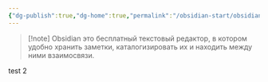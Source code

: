 ```yaml
---
{"dg-publish":true,"dg-home":true,"permalink":"/obsidian-start/obsidian-learning-digital-garden/","tags":["gardenEntry"],"dgPassFrontmatter":true}
---
```


>[!note] Obsidian это бесплатный текстовый редактор, в котором удобно хранить заметки, каталогизировать их и находить между ними взаимосвязи.

test 2